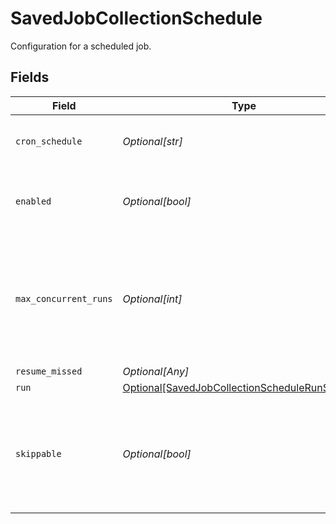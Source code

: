 # SavedJobCollectionSchedule

Configuration for a scheduled job.


## Fields

| Field                                                                                                           | Type                                                                                                            | Required                                                                                                        | Description                                                                                                     |
| --------------------------------------------------------------------------------------------------------------- | --------------------------------------------------------------------------------------------------------------- | --------------------------------------------------------------------------------------------------------------- | --------------------------------------------------------------------------------------------------------------- |
| `cron_schedule`                                                                                                 | *Optional[str]*                                                                                                 | :heavy_minus_sign:                                                                                              | A cron schedule on which to run this job.                                                                       |
| `enabled`                                                                                                       | *Optional[bool]*                                                                                                | :heavy_minus_sign:                                                                                              | Determines whether or not this schedule is enabled.                                                             |
| `max_concurrent_runs`                                                                                           | *Optional[int]*                                                                                                 | :heavy_minus_sign:                                                                                              | The maximum number of instances that may be running of this scheduled job at any given time.                    |
| `resume_missed`                                                                                                 | *Optional[Any]*                                                                                                 | :heavy_minus_sign:                                                                                              | N/A                                                                                                             |
| `run`                                                                                                           | [Optional[SavedJobCollectionScheduleRunSettings]](../../models/shared/savedjobcollectionschedulerunsettings.md) | :heavy_minus_sign:                                                                                              | N/A                                                                                                             |
| `skippable`                                                                                                     | *Optional[bool]*                                                                                                | :heavy_minus_sign:                                                                                              | Skippable jobs can be delayed, up to their next run time, if the system is hitting concurrency limits.          |